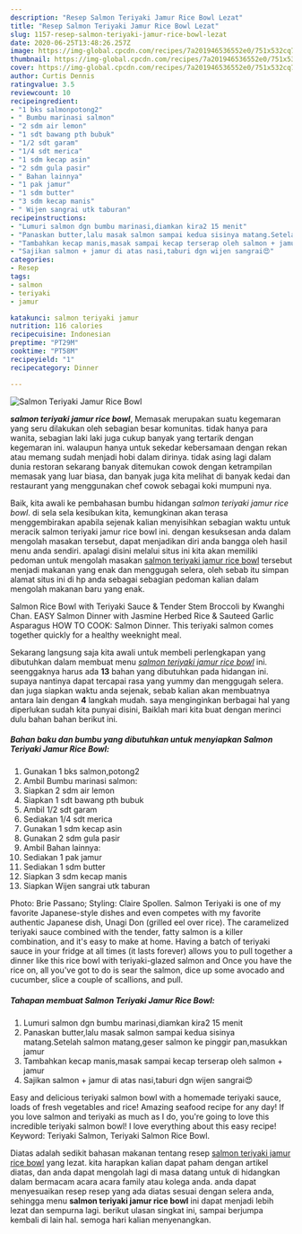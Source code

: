 ```yaml
---
description: "Resep Salmon Teriyaki Jamur Rice Bowl Lezat"
title: "Resep Salmon Teriyaki Jamur Rice Bowl Lezat"
slug: 1157-resep-salmon-teriyaki-jamur-rice-bowl-lezat
date: 2020-06-25T13:48:26.257Z
image: https://img-global.cpcdn.com/recipes/7a201946536552e0/751x532cq70/salmon-teriyaki-jamur-rice-bowl-foto-resep-utama.jpg
thumbnail: https://img-global.cpcdn.com/recipes/7a201946536552e0/751x532cq70/salmon-teriyaki-jamur-rice-bowl-foto-resep-utama.jpg
cover: https://img-global.cpcdn.com/recipes/7a201946536552e0/751x532cq70/salmon-teriyaki-jamur-rice-bowl-foto-resep-utama.jpg
author: Curtis Dennis
ratingvalue: 3.5
reviewcount: 10
recipeingredient:
- "1 bks salmonpotong2"
- " Bumbu marinasi salmon"
- "2 sdm air lemon"
- "1 sdt bawang pth bubuk"
- "1/2 sdt garam"
- "1/4 sdt merica"
- "1 sdm kecap asin"
- "2 sdm gula pasir"
- " Bahan lainnya"
- "1 pak jamur"
- "1 sdm butter"
- "3 sdm kecap manis"
- " Wijen sangrai utk taburan"
recipeinstructions:
- "Lumuri salmon dgn bumbu marinasi,diamkan kira2 15 menit"
- "Panaskan butter,lalu masak salmon sampai kedua sisinya matang.Setelah salmon matang,geser salmon ke pinggir pan,masukkan jamur"
- "Tambahkan kecap manis,masak sampai kecap terserap oleh salmon + jamur"
- "Sajikan salmon + jamur di atas nasi,taburi dgn wijen sangrai😍"
categories:
- Resep
tags:
- salmon
- teriyaki
- jamur

katakunci: salmon teriyaki jamur 
nutrition: 116 calories
recipecuisine: Indonesian
preptime: "PT29M"
cooktime: "PT58M"
recipeyield: "1"
recipecategory: Dinner

---
```



![Salmon Teriyaki Jamur Rice Bowl](https://img-global.cpcdn.com/recipes/7a201946536552e0/751x532cq70/salmon-teriyaki-jamur-rice-bowl-foto-resep-utama.jpg)

<b><i>salmon teriyaki jamur rice bowl</i></b>, Memasak merupakan suatu kegemaran yang seru dilakukan oleh sebagian besar komunitas. tidak hanya para wanita, sebagian laki laki juga cukup banyak yang tertarik dengan kegemaran ini. walaupun hanya untuk sekedar kebersamaan dengan rekan atau memang sudah menjadi hobi dalam dirinya. tidak asing lagi dalam dunia restoran sekarang banyak ditemukan cowok dengan ketrampilan memasak yang luar biasa, dan banyak juga kita melihat di banyak kedai dan restaurant yang menggunakan chef cowok sebagai koki mumpuni nya.

Baik, kita awali ke pembahasan bumbu hidangan <i>salmon teriyaki jamur rice bowl</i>. di sela sela kesibukan kita, kemungkinan akan terasa menggembirakan apabila sejenak kalian menyisihkan sebagian waktu untuk meracik salmon teriyaki jamur rice bowl ini. dengan kesuksesan anda dalam mengolah masakan tersebut, dapat menjadikan diri anda bangga oleh hasil menu anda sendiri. apalagi disini melalui situs ini kita akan memiliki pedoman untuk mengolah masakan <u>salmon teriyaki jamur rice bowl</u> tersebut menjadi makanan yang enak dan menggugah selera, oleh sebab itu simpan alamat situs ini di hp anda sebagai sebagian pedoman kalian dalam mengolah makanan baru yang enak.

Salmon Rice Bowl with Teriyaki Sauce &amp; Tender Stem Broccoli by Kwanghi Chan. EASY Salmon Dinner with Jasmine Herbed Rice &amp; Sauteed Garlic Asparagus HOW TO COOK: Salmon Dinner. This teriyaki salmon comes together quickly for a healthy weeknight meal.


Sekarang langsung saja kita awali untuk membeli perlengkapan yang dibutuhkan dalam membuat menu <u><i>salmon teriyaki jamur rice bowl</i></u> ini. seenggaknya harus ada <b>13</b> bahan yang dibutuhkan pada hidangan ini. supaya nantinya dapat tercapai rasa yang yummy dan menggugah selera. dan juga siapkan waktu anda sejenak, sebab kalian akan membuatnya antara lain dengan <b>4</b> langkah mudah. saya menginginkan berbagai hal yang diperlukan sudah kita punyai disini, Baiklah mari kita buat dengan merinci dulu bahan bahan berikut ini.

<!--inarticleads1-->

##### Bahan baku dan bumbu yang dibutuhkan untuk menyiapkan Salmon Teriyaki Jamur Rice Bowl:

1. Gunakan 1 bks salmon,potong2
1. Ambil  Bumbu marinasi salmon:
1. Siapkan 2 sdm air lemon
1. Siapkan 1 sdt bawang pth bubuk
1. Ambil 1/2 sdt garam
1. Sediakan 1/4 sdt merica
1. Gunakan 1 sdm kecap asin
1. Gunakan 2 sdm gula pasir
1. Ambil  Bahan lainnya:
1. Sediakan 1 pak jamur
1. Sediakan 1 sdm butter
1. Siapkan 3 sdm kecap manis
1. Siapkan  Wijen sangrai utk taburan


Photo: Brie Passano; Styling: Claire Spollen. Salmon Teriyaki is one of my favorite Japanese-style dishes and even competes with my favorite authentic Japanese dish, Unagi Don (grilled eel over rice). The caramelized teriyaki sauce combined with the tender, fatty salmon is a killer combination, and it&#39;s easy to make at home. Having a batch of teriyaki sauce in your fridge at all times (it lasts forever) allows you to pull together a dinner like this rice bowl with teriyaki-glazed salmon and Once you have the rice on, all you&#39;ve got to do is sear the salmon, dice up some avocado and cucumber, slice a couple of scallions, and pull. 

<!--inarticleads2-->

##### Tahapan membuat Salmon Teriyaki Jamur Rice Bowl:

1. Lumuri salmon dgn bumbu marinasi,diamkan kira2 15 menit
1. Panaskan butter,lalu masak salmon sampai kedua sisinya matang.Setelah salmon matang,geser salmon ke pinggir pan,masukkan jamur
1. Tambahkan kecap manis,masak sampai kecap terserap oleh salmon + jamur
1. Sajikan salmon + jamur di atas nasi,taburi dgn wijen sangrai😍


Easy and delicious teriyaki salmon bowl with a homemade teriyaki sauce, loads of fresh vegetables and rice! Amazing seafood recipe for any day! If you love salmon and teriyaki as much as I do, you&#39;re going to love this incredible teriyaki salmon bowl! I love everything about this easy recipe! Keyword: Teriyaki Salmon, Teriyaki Salmon Rice Bowl. 

Diatas adalah sedikit bahasan makanan tentang resep <u>salmon teriyaki jamur rice bowl</u> yang lezat. kita harapkan kalian dapat paham dengan artikel diatas, dan anda dapat mengolah lagi di masa datang untuk di hidangkan dalam bermacam acara acara family atau kolega anda. anda dapat menyesuaikan resep resep yang ada diatas sesuai dengan selera anda, sehingga menu <b>salmon teriyaki jamur rice bowl</b> ini dapat menjadi lebih lezat dan sempurna lagi. berikut ulasan singkat ini, sampai berjumpa kembali di lain hal. semoga hari kalian menyenangkan.
